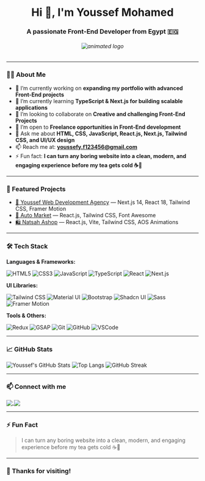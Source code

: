 <h1 align="center">Hi 👋, I'm Youssef Mohamed</h1>
<h3 align="center">A passionate Front-End Developer from Egypt 🇪🇬</h3>

<h6 align="center">
  <img src="https://private-us-east-1.manuscdn.com/sessionFile/5iWfWraKSptaCceie0m2oD/sandbox/5rKE7AsYHpuuuLCBcMfNcu_1753004116390_na1fn_L2hvbWUvdWJ1bnR1L2FuaW1hdGVkX2xvZ29fZmxvYXRpbmc.gif?Policy=eyJTdGF0ZW1lbnQiOlt7IlJlc291cmNlIjoiaHR0cHM6Ly9wcml2YXRlLXVzLWVhc3QtMS5tYW51c2Nkbi5jb20vc2Vzc2lvbkZpbGUvNWlXZldyYUtTcHRhQ2NlaWUwbTJvRC9zYW5kYm94LzVyS0U3QXNZSHB1dXVMQ0JjTWZOY3VfMTc1MzAwNDExNjM5MF9uYTFmbl9MMmh2YldVdmRXSjFiblIxTDJGdWFXMWhkR1ZrWDJ4dloyOWZabXh2WVhScGJtYy5naWYiLCJDb25kaXRpb24iOnsiRGF0ZUxlc3NUaGFuIjp7IkFXUzpFcG9jaFRpbWUiOjE3OTg3NjE2MDB9fX1dfQ__&Key-Pair-Id=K2HSFNDJXOU9YS&Signature=SiQ6ozFSAd-ImoiA9~L8Gni22aPOkzL0zFWmSklnm9IspMCGFlLDgMaBPOJNSJwipjbrkfgD1drKqaoIM1Z1NutRd9mo~2UrprTpdysXnnhumZzW8KSvHroPHEWVEw6Pe0pTFtUxiwHu6koDTLPK3rw~MdPirnfKBeyWLBBHeAGBqrTo6rn7S1zUkBQBnp9vPV7wALHuO8ZUaC2MX7osf0Dil6VfcYciA~Vb4CFTfWZhKlB4EPS5MNpferMwhQtK73RezYDG9vHxU8B-vsz2FUM-FTrM-zjh7g64yngWloUe55KQ4sYMyXXEVOmm2Q1mxrCpmNRP8VaDbpzfQLCDlg__" alt="animated logo" />
</h6>

---

### 🧑‍💻 About Me

- 🔭 I’m currently working on **expanding my portfolio with advanced Front-End projects**
- 🌱 I’m currently learning **TypeScript & Next.js for building scalable applications**
- 👯 I’m looking to collaborate on **Creative and challenging Front-End Projects**
- 🤝 I’m open to **Freelance opportunities in Front-End development**
- 💬 Ask me about **HTML, CSS, JavaScript, React.js, Next.js, Tailwind CSS, and UI/UX design**
- 📫 Reach me at: **youssefy.f123456@gmail.com**
- ⚡ Fun fact: **I can turn any boring website into a clean, modern, and engaging experience before my tea gets cold ☕🎨**

---

### 🚀 Featured Projects

- [🏢 Youssef Web Development Agency](https://yy-youssef-x2ov.vercel.app/) — Next.js 14, React 18, Tailwind CSS, Framer Motion
- [🚗 Auto Market](https://auto-market-9quh.vercel.app/) — React.js, Tailwind CSS, Font Awesome
- [🛍️ Natsah Ashop](https://natsah-ashop-gq7e.vercel.app/) — React.js, Vite, Tailwind CSS, AOS Animations

---

### 🛠️ Tech Stack

**Languages & Frameworks:**

![HTML5](https://img.shields.io/badge/-HTML5-E34F26?logo=html5&logoColor=white&style=for-the-badge)
![CSS3](https://img.shields.io/badge/-CSS3-1572B6?logo=css3&logoColor=white&style=for-the-badge)
![JavaScript](https://img.shields.io/badge/-JavaScript-F7DF1E?logo=javascript&logoColor=black&style=for-the-badge)
![TypeScript](https://img.shields.io/badge/-TypeScript-3178C6?logo=typescript&logoColor=white&style=for-the-badge)
![React](https://img.shields.io/badge/-React-61DAFB?logo=react&logoColor=black&style=for-the-badge)
![Next.js](https://img.shields.io/badge/-Next.js-000000?logo=next.js&logoColor=white&style=for-the-badge)

**UI Libraries:**

![Tailwind CSS](https://img.shields.io/badge/-TailwindCSS-38B2AC?logo=tailwind-css&logoColor=white&style=for-the-badge)
![Material UI](https://img.shields.io/badge/-MaterialUI-007FFF?logo=mui&logoColor=white&style=for-the-badge)
![Bootstrap](https://img.shields.io/badge/-Bootstrap-7952B3?logo=bootstrap&logoColor=white&style=for-the-badge)
![Shadcn UI](https://img.shields.io/badge/-shadcn/ui-black?logo=vercel&logoColor=white&style=for-the-badge)
![Sass](https://img.shields.io/badge/-SASS-CC6699?logo=sass&logoColor=white&style=for-the-badge)
![Framer Motion](https://img.shields.io/badge/-Framer%20Motion-0055FF?logo=framer&logoColor=white&style=for-the-badge)

**Tools & Others:**

![Redux](https://img.shields.io/badge/-Redux-764ABC?logo=redux&logoColor=white&style=for-the-badge)
![GSAP](https://img.shields.io/badge/-GSAP-88CE02?logo=greensock&logoColor=white&style=for-the-badge)
![Git](https://img.shields.io/badge/-Git-F05032?logo=git&logoColor=white&style=for-the-badge)
![GitHub](https://img.shields.io/badge/-GitHub-181717?logo=github&logoColor=white&style=for-the-badge)
![VSCode](https://img.shields.io/badge/-VSCode-007ACC?logo=visual-studio-code&logoColor=white&style=for-the-badge)

---

### 📈 GitHub Stats

![Youssef's GitHub Stats](https://github-readme-stats.vercel.app/api?username=youssef-dev&show_icons=true&theme=radical)
![Top Langs](https://github-readme-stats.vercel.app/api/top-langs/?username=youssef-dev&layout=compact&theme=radical)
![GitHub Streak](https://github-readme-streak-stats.herokuapp.com/?user=youssef-dev&theme=radical)

---

### 📫 Connect with me

<p align="left">
  <a href="https://www.linkedin.com/in/%D9%8A%D9%88%D8%B3%D9%81-%D9%85%D8%AD%D9%85%D8%AF-%D9%85%D8%AD%D9%85%D9%88%D8%AF-%D8%B9%D8%A8%D8%AF-%D8%A7%D9%84%D9%81%D8%AA%D8%A7%D8%AD-2ba01b373/" target="blank">
    <img align="center" src="https://img.shields.io/badge/LinkedIn-blue?logo=linkedin&style=for-the-badge" />
  </a>
  <a href="https://www.facebook.com/ywsf.mhmd.mhmwd.bdalftah" target="blank">
    <img align="center" src="https://img.shields.io/badge/Facebook-1877F2?logo=facebook&style=for-the-badge" />
  </a>
</p>

---

### ⚡ Fun Fact

> I can turn any boring website into a clean, modern, and engaging experience before my tea gets cold ☕🎨

---

### 🙌 Thanks for visiting!

